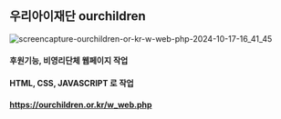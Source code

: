 ## 우리아이재단 ourchildren

![screencapture-ourchildren-or-kr-w-web-php-2024-10-17-16_41_45](https://github.com/user-attachments/assets/95273e49-c350-4452-915f-d824c7c94ac7)


#### 후원기능, 비영리단체 웹페이지 작업
#### HTML, CSS, JAVASCRIPT 로 작업

#### https://ourchildren.or.kr/w_web.php
